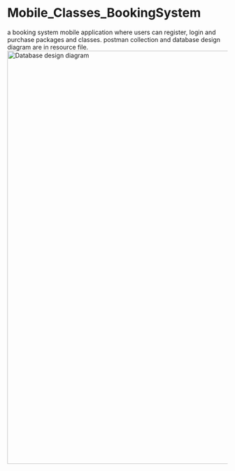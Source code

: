# Mobile_Classes_BookingSystem
a booking system mobile application where users can register, login and purchase packages and classes.
postman collection and database design diagram are in resource file.
<img width="946" alt="Database design diagram" src="https://github.com/user-attachments/assets/403467dd-638d-4964-822e-de4f7673d6c1">

